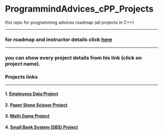 # ProgrammindAdvices_cPP_Projects
this repo for programming advices roadmap (all projects in C++)
<hr>

### for roadmap and instructor details click [here](programmingadvices.com)

<hr>

### you can show every project details from his link (click on project name).

### Projects links
<hr>

#### 1. [Employess Data Project](https://github.com/kemooalsayd/ProgrammindAdvices_cPP_Projects/tree/main/1-employees_data_project)

#### 2. [Paper Stone Scissor Project](https://github.com/kemooalsayd/ProgrammindAdvices_cPP_Projects/tree/main/2-Paper_Stone_Scissor_project)

#### 3. [Math Game Project](https://github.com/kemooalsayd/ProgrammindAdvices_cPP_Projects/tree/main/3-Math_Game_Project)

#### 4. [Small Bank System (SBS) Project](https://github.com/kemooalsayd/ProgrammindAdvices_cPP_Projects/tree/main/4-Small_Bank_System_(SBS)_Project)